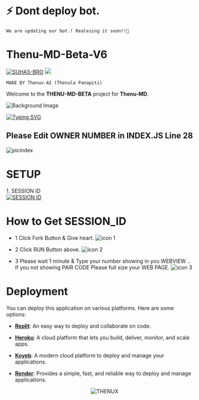# ⚡ Dont deploy bot. 

```We are updating our bot.! Realesing it soon!!🌟```



# Thenu-MD-Beta-V6


[![SUHAS-BRO](https://readme-typing-svg.demolab.com?font=Anton&size=30&pause=998&color=008000&background=F7F2F20A&vCenter=true&random=false&width=480&lines=Hello+Everyone%F0%9F%91%8B!;This+is+Thenu+MD+BETA)](https://github.com/darkhackersl)
<a><img src='https://i.imgur.com/LyHic3i.gif'/></a>


```MADE BY Thenux-AI (Thenula Panapiti)```

Welcome to the **THENU-MD-BETA** project for **Thenu-MD**. 

![Background Image](https://i.ibb.co/QXW2jmR/NEW-BETA.png)

 <a href="https://git.io/typing-svg"><img src="https://readme-typing-svg.demolab.com?font=EB+Garamond&weight=800&size=28&duration=4000&pause=1000&random=false&width=435&lines=+•★⃝ THENU-+MD-+V6.0.0★⃝•;MULTI-DEVICE+WHATSAPP+BOT;DEVELOPED+BY+Thenux+AI;RELEASED+DATE+15%2F12%2F2024." alt="Typing SVG" /></a>
 </p>

 ## Please Edit OWNER NUMBER in INDEX.JS Line 28
 
![picindex](https://i.ibb.co/FJTf4zM/Screenshot-2024-12-04-132045.png)

# SETUP
<p align="left">1. SESSION ID 
    <br>
<a href='https://replit.com/@thenulapanapit2/Thenu-MD-BETA-Pair-2' target="_blank"><img alt='SESSION ID' src='https://img.shields.io/badge/SESSION ID-100000?style=for-the-badge&logo=scan&logoColor=white&labelColor=black&color=black'/></a></p>


# How to Get SESSION_ID

- 1 Click Fork Button & Give heart.
![icon 1](https://i.ibb.co/ZW7CSj4/Screenshot-2024-12-04-124823.png)

- 2 Click RUN Button above.
  ![icon 2](https://i.ibb.co/F3qzkcZ/Screenshot-2024-12-04-125220.png)

- 3 Please wait 1 minute & Type your number showing in you WEBVIEW .. If you not showing PAIR CODE Please full size your WEB PAGE.
![icon 3](https://i.ibb.co/6s1y2S1/Screenshot-2024-12-04-125609.png)

# Deployment

You can deploy this application on various platforms. Here are some options:

- **[Replit](https://replit.com/)**: An easy way to deploy and collaborate on code.
- **[Heroku](https://www.heroku.com/)**: A cloud platform that lets you build, deliver, monitor, and scale apps.
- **[Koyeb](https://www.koyeb.com/)**: A modern cloud platform to deploy and manage your applications.
- **[Render](https://render.com/)**: Provides a simple, fast, and reliable way to deploy and manage applications.


  <p align="center">
        <img src="https://raw.githubusercontent.com/bornmay/bornmay/Update/svg/Bottom.svg" alt="THENUX" />
</p>
